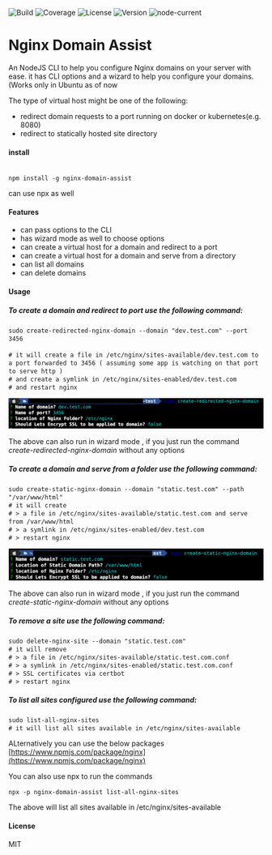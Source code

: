 ![Build](https://img.shields.io/github/actions/workflow/status/muthuishere/nginx-domain-assist/node.js.yml?branch=main)
![Coverage](https://img.shields.io/codecov/c/github/muthuishere/nginx-domain-assist)
![License](https://img.shields.io/npm/l/nginx-domain-assist)
![Version](https://img.shields.io/npm/v/nginx-domain-assist)
![node-current](https://img.shields.io/node/v/nginx-domain-assist)


Nginx Domain Assist
===================

An NodeJS CLI to help you configure Nginx domains on your server with ease.
it has CLI options and a wizard to help you configure your domains. (Works only in Ubuntu  as of now

The type of virtual host might be one of the following:
- redirect domain requests to a port running on docker or kubernetes(e.g. 8080)
- redirect to statically hosted site directory


#### install

```

npm install -g nginx-domain-assist

```

can use npx as well



#### Features

- can pass options to the CLI
- has wizard mode as well to choose options
- can create a virtual host for a domain and redirect to a port
- can create a virtual host for a domain and serve from a directory
- can list all domains
- can delete domains


#### Usage



##### To create a domain and redirect to port use the following command:
```
sudo create-redirected-nginx-domain --domain "dev.test.com" --port 3456

# it will create a file in /etc/nginx/sites-available/dev.test.com to a port forwarded to 3456 ( assuming some app is watching on that port to serve http )
# and create a symlink in /etc/nginx/sites-enabled/dev.test.com
# and restart nginx
```

![create-redirect.png](assets/create-redirect.png)

The above can also run in wizard mode , if you just run the command <i>create-redirected-nginx-domain</i> without any options


##### To create a domain and serve from a folder use the following command:
```
sudo create-static-nginx-domain --domain "static.test.com" --path "/var/www/html" 
# it will create
# > a file in /etc/nginx/sites-available/static.test.com and serve from /var/www/html
# > a symlink in /etc/nginx/sites-enabled/dev.test.com
# > restart nginx
```
![create-static.png](assets/create-static.png)

The above can also run in wizard mode , if you just run the command <i>create-static-nginx-domain</i> without any options


##### To remove a site use the following command:
```
sudo delete-nginx-site --domain "static.test.com" 
# it will remove 
# > a file in /etc/nginx/sites-available/static.test.com.conf
# > a symlink in /etc/nginx/sites-enabled/static.test.com.conf
# > SSL certificates via certbot 
# > restart nginx
```



##### To list all sites configured use the following command:
```
sudo list-all-nginx-sites
# it will list all sites available in /etc/nginx/sites-available
```

ALternatively you can use the below packages
[https://www.npmjs.com/package/nginx](https://www.npmjs.com/package/nginx)


You can also use npx to run the commands
```
npx -p nginx-domain-assist list-all-nginx-sites
```
The above will list all sites available in /etc/nginx/sites-available


#### License
MIT


